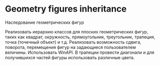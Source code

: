 # Geometry figures inheritance

Наследование геометрических фигур

Реализовать иерархию классов для плоских геометрических фигур, таких как квадрат, окружность, прямоугольник, треугольник, трапеция, точка (точечный объект) и т.д.
Реализовать возможность сдвига, поворота, перемещения фигур на задающиеся пользователем величины. Использовать WinAPI.
В трапеции провести диагонали и для получившихся частей фигуры использовать различные цвета.